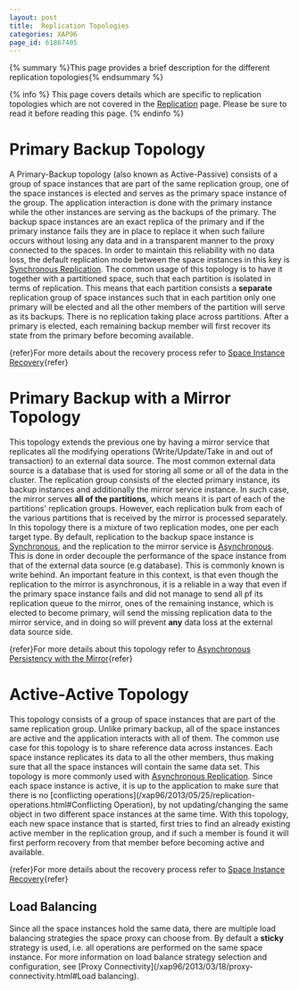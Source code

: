 ```yaml
---
layout: post
title:  Replication Topologies
categories: XAP96
page_id: 61867405
---
```


{% summary %}This page provides a brief description for the different replication topologies{% endsummary %}

{% info %}
This page covers details which are specific to replication topologies which are not covered in the [Replication](/xap96/2011/11/20/replication.html) page. Please be sure to read it before reading this page.
{% endinfo %}

# Primary Backup Topology

A Primary-Backup topology (also known as Active-Passive) consists of a group of space instances that are part of the same replication group, one of the space instances is elected and serves as the primary space instance of the group. The application interaction is done with the primary instance while the other instances are serving as the backups of the primary. The backup space instances are an exact replica of the primary and if the primary instance fails they are in place to replace it when such failure occurs without losing any data and in a transparent manner to the proxy connected to the spaces. In order to maintain this reliability with no data loss, the default replication mode between the space instances in this key is [Synchronous Replication](/xap96/2012/04/14/synchronous-replication.html). The common usage of this topology is to have it together with a partitioned space, such that each partition is isolated in terms of replication. This means that each partition consists a **separate** replication group of space instances such that in each partition only one primary will be elected and all the other members of the partition will serve as its backups. There is no replication taking place across partitions. After a primary is elected, each remaining backup member will first recover its state from the primary before becoming available.

{refer}For more details about the recovery process refer to [Space Instance Recovery](/xap96/2011/10/04/space-instance-recovery.html){refer}

# Primary Backup with a Mirror Topology

This topology extends the previous one by having a mirror service that replicates all the modifying operations (Write/Update/Take in and out of transaction) to an external data source. The most common external data source is a database that is used for storing all some or all of the data in the cluster.
The replication group consists of the elected primary instance, its backup instances and additionally the mirror service instance. In such case, the mirror serves **all of the partitions**, which means it is part of each of the partitions' replication groups. However, each replication bulk from each of the various partitions that is received by the mirror is processed separately. In this topology there is a mixture of two replication modes, one per each target type. By default, replication to the backup space instance is [Synchronous](/xap96/2012/04/14/synchronous-replication.html), and the replication to the mirror service is [Asynchronous](/xap96/2012/04/13/asynchronous-replication.html). This is done in order decouple the performance of the space instance from that of the external data source (e.g database). This is commonly known is write behind. An important feature in this context, is that even though the replication to the mirror is asynchronous, it is a reliable in a way that even if the primary space instance fails and did not manage to send all pf its replication queue to the mirror, ones of the remaining instance, which is elected to become primary, will send the missing replication data to the mirror service, and in doing so will prevent **any** data loss at the external data source side.

{refer}For more details about this topology refer to [Asynchronous Persistency with the Mirror](/xap96/2013/07/28/asynchronous-persistency-with-the-mirror.html){refer}

# Active-Active Topology

This topology consists of a group of space instances that are part of the same replication group. Unlike primary backup, all of the space instances are active and the application interacts with all of them. The common use case for this topology is to share reference data across instances. Each space instance replicates its data to all the other members, thus making sure that all the space instances will contain the same data set. This topology is more commonly used with [Asynchronous Replication](/xap96/2012/04/13/asynchronous-replication.html). Since each space instance is active, it is up to the application to make sure that there is no [conflicting operations](/xap96/2013/05/25/replication-operations.html#Conflicting Operation), by not updating/changing the same object in two different space instances at the same time. With this topology, each new space instance that is started, first tries to find an already existing active member in the replication group, and if such a member is found it will first perform recovery from that member before becoming active and available. 

{refer}For more details about the recovery process refer to [Space Instance Recovery](/xap96/2011/10/04/space-instance-recovery.html){refer}

## Load Balancing

Since all the space instances hold the same data, there are multiple load balancing strategies the space proxy can choose from. By default a **sticky** strategy is used, i.e. all operations are performed on the same space instance. For more information on load balance strategy selection and configuration, see [Proxy Connectivity](/xap96/2013/03/18/proxy-connectivity.html#Load balancing).
